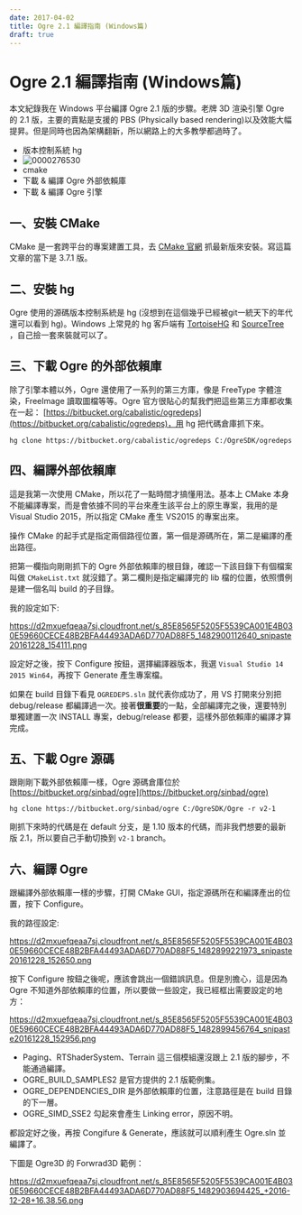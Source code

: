 ```yaml
---
date: 2017-04-02
title: Ogre 2.1 編譯指南 (Windows篇)
draft: true
---
```

# Ogre 2.1 編譯指南 (Windows篇)
本文紀錄我在 Windows 平台編譯 Ogre 2.1 版的步驟。老牌 3D 渲染引擎 Ogre 的 2.1 版，主要的賣點是支援的 PBS (Physically based rendering)以及效能大幅提昇。但是同時也因為架構翻新，所以網路上的大多教學都過時了。

- 版本控制系統 hg
- ![0000276530](\Pictures\0000276530.JPG)
- cmake
- 下載 & 編譯 Ogre 外部依賴庫
- 下載 & 編譯 Ogre 引擎

## 一、安裝 CMake

CMake 是一套跨平台的專案建置工具，去 [CMake 官網](https://cmake.org/download/) 抓最新版來安裝。寫這篇文章的當下是 3.7.1 版。

## 二、安裝 hg

Ogre 使用的源碼版本控制系統是 hg (沒想到在這個幾乎已經被git一統天下的年代還可以看到 hg)。Windows 上常見的 hg 客戶端有 [TortoiseHG](http://tortoisehg.org/) 和 [SourceTree](https://www.sourcetreeapp.com/) ，自己撿一套來裝就可以了。

## 三、下載 Ogre 的外部依賴庫

除了引擎本體以外，Ogre 還使用了一系列的第三方庫，像是 FreeType 字體渲染，FreeImage 讀取圖檔等等。Ogre 官方很貼心的幫我們把這些第三方庫都收集在一起：
[https://bitbucket.org/cabalistic/ogredeps](https://bitbucket.org/cabalistic/ogredeps)，用 hg 把代碼倉庫抓下來。


    hg clone https://bitbucket.org/cabalistic/ogredeps C:/OgreSDK/ogredeps


## 四、編譯外部依賴庫

這是我第一次使用 CMake，所以花了一點時間才搞懂用法。基本上 CMake 本身不能編譯專案，而是會依據不同的平台來產生該平台上的原生專案，我用的是 Visual Studio 2015，所以指定 CMake 產生 VS2015 的專案出來。

操作 CMake 的起手式是指定兩個路徑位置，第一個是源碼所在，第二是編譯的產出路徑。

把第一欄指向剛剛抓下的 Ogre 外部依賴庫的根目錄，確認一下該目錄下有個檔案叫做 `CMakeList.txt` 就沒錯了。第二欄則是指定編譯完的 lib 檔的位置，依照慣例是建一個名叫 build 的子目錄。

我的設定如下:

https://d2mxuefqeaa7sj.cloudfront.net/s_85E8565F5205F5539CA001E4B030E59660CECE48B2BFA44493ADA6D770AD88F5_1482900112640_snipaste20161228_154111.png


設定好之後，按下 Configure 按鈕，選擇編譯器版本，我選  `Visual Studio 14 2015 Win64`，再按下 Generate 產生專案檔。

如果在 build 目錄下看見 `OGREDEPS.sln` 就代表你成功了，用 VS 打開來分別把 debug/release 都編譯過一次。接著**很重要**的一點，全部編譯完之後，還要特別單獨建置一次 INSTALL 專案，debug/release 都要，這樣外部依賴庫的編譯才算完成。

## 五、下載 Ogre 源碼

跟剛剛下載外部依賴庫一樣，Ogre 源碼倉庫位於 [https://bitbucket.org/sinbad/ogre](https://bitbucket.org/sinbad/ogre)


    hg clone https://bitbucket.org/sinbad/ogre C:/OgreSDK/Ogre -r v2-1

剛抓下來時的代碼是在 default 分支，是 1.10 版本的代碼，而非我們想要的最新版 2.1，所以要自己手動切換到 `v2-1` branch。

## 六、編譯 Ogre

跟編譯外部依賴庫一樣的步驟，打開 CMake GUI，指定源碼所在和編譯產出的位置，按下 Configure。

我的路徑設定:

https://d2mxuefqeaa7sj.cloudfront.net/s_85E8565F5205F5539CA001E4B030E59660CECE48B2BFA44493ADA6D770AD88F5_1482899221973_snipaste20161228_152650.png


按下 Configure 按鈕之後呢，應該會跳出一個錯誤訊息。但是別擔心，這是因為 Ogre 不知道外部依賴庫的位置，所以要做一些設定，我已經框出需要設定的地方：

https://d2mxuefqeaa7sj.cloudfront.net/s_85E8565F5205F5539CA001E4B030E59660CECE48B2BFA44493ADA6D770AD88F5_1482899456764_snipaste20161228_152956.png

- Paging、RTShaderSystem、Terrain 這三個模組還沒跟上 2.1 版的腳步，不能通過編譯。
- OGRE_BUILD_SAMPLES2 是官方提供的 2.1 版範例集。
- OGRE_DEPENDENCIES_DIR 是外部依賴庫的位置，注意路徑是在 build 目錄的下一層。
- OGRE_SIMD_SSE2 勾起來會產生 Linking error，原因不明。

都設定好之後，再按 Congifure & Generate，應該就可以順利產生 Ogre.sln 並編譯了。

下圖是 Ogre3D 的 Forwrad3D 範例：

https://d2mxuefqeaa7sj.cloudfront.net/s_85E8565F5205F5539CA001E4B030E59660CECE48B2BFA44493ADA6D770AD88F5_1482903694425_+2016-12-28+16.38.56.png


